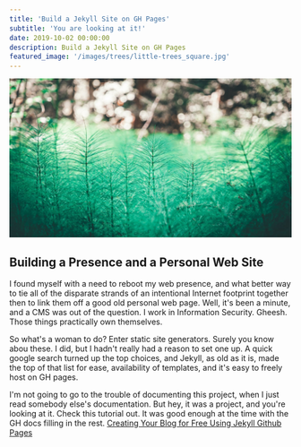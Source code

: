 ```yaml
---
title: 'Build a Jekyll Site on GH Pages'
subtitle: 'You are looking at it!'
date: 2019-10-02 00:00:00
description: Build a Jekyll Site on GH Pages
featured_image: '/images/trees/little-trees_square.jpg'
---
```


![](/images/trees/little-trees.jpg)

## Building a Presence and a Personal Web Site

I found myself with a need to reboot my web presence, and what better way to tie all of the disparate strands of an intentional Internet footprint together then to link them off a good old personal web page. Well, it's been a minute, and a CMS was out of the question. I work in Information Security. Gheesh. Those things practically own themselves.

So what's a woman to do? Enter static site generators. Surely you know abou these. I did, but I hadn't really had a reason to set one up. A quick google search turned up the top choices, and Jekyll, as old as it is, made the top of that list for ease, availability of templates, and it's easy to freely host on GH pages.

I'm not going to go to the trouble of documenting this project, when I just read somebody else's documentation. But hey, it was a project, and you're looking at it. Check this tutorial out. It was good enough at the time with the GH docs filling in the rest. [Creating Your Blog for Free Using Jekyll Github Pages](https://medium.com/20percentwork/creating-your-blog-for-free-using-jekyll-github-pages-dba37272730a)
